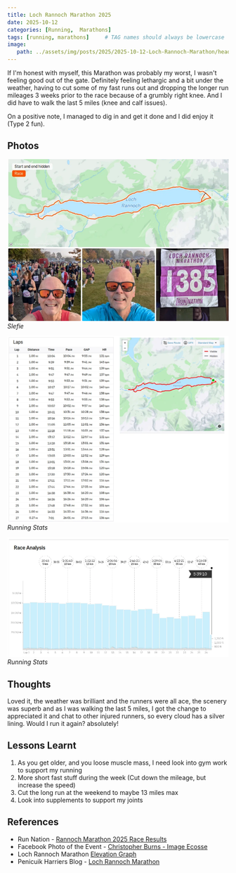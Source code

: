 ```yaml
---
title: Loch Rannoch Marathon 2025
date: 2025-10-12
categories: [Running,  Marathons]
tags: [running, marathons]     # TAG names should always be lowercase
image:
   path: ../assets/img/posts/2025/2025-10-12-Loch-Rannoch-Marathon/header.webp
---
```



If I'm honest with myself, this Marathon was probably my worst, I wasn't feeling good out of the gate. Definitely feeling lethargic and a bit under the weather, having to cut some of my fast runs out and dropping the longer run mileages 3 weeks prior to the race  because of a grumbly right knee. And I did have to walk the last 5 miles (knee and calf issues).

On a positive note, I managed to dig in and get it done and I did enjoy it (Type 2 fun).

## Photos

![Selfie](../assets/img/posts/2025/2025-10-12-Loch-Rannoch-Marathon/Map.webp)_Slefie_

![Running Stats](../assets/img/posts/2025/2025-10-12-Loch-Rannoch-Marathon/Marathon_Stats-1.webp)_Running Stats_

![Running Stats](../assets/img/posts/2025/2025-10-12-Loch-Rannoch-Marathon/Marathon_Stats-2.webp)_Running Stats_

## Thoughts

Loved it, the weather was brilliant and the runners were all ace, the scenery was superb and as I was walking the last 5 miles, I got the change to appreciated it and chat to other injured runners, so every cloud has a silver lining. Would I run it again? absolutely!

## Lessons Learnt

1. As you get older, and you loose muscle mass, I need look into gym work to support my running
2. More short fast stuff during the week (Cut down the mileage, but increase the speed)
3. Cut the long run at the weekend to maybe 13 miles max
4. Look into supplements to support my joints

## References

- Run Nation - [Rannoch Marathon 2025 Race Results](https://runnation.co.uk/results/rannochmarathon2025)
- Facebook Photo of the Event - [Christopher Burns - Image Ecosse](https://www.facebook.com/media/set?vanity=100037924607380&set=a.1650208616253276)
- Loch Rannoch Marathon [Elevation Graph](https://www.plotaroute.com/routeprofile/1295452)
- Penicuik Harriers Blog - [Loch Rannoch Marathon](https://penicuikharriers.org.uk/2016/10/17/loch-rannoch-marathon-16102016/)
